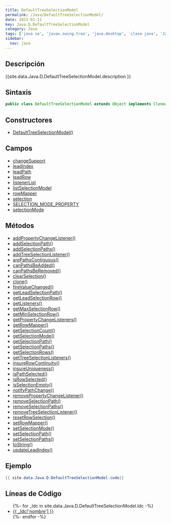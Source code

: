 ```yaml
---
title: DefaultTreeSelectionModel
permalink: /Java/DefaultTreeSelectionModel/
date: 2021-01-11
key: Java.D.DefaultTreeSelectionModel
category: Java
tags: ['java se', 'javax.swing.tree', 'java.desktop', 'clase java', 'Java 1.0']
sidebar: 
  nav: java
---
```


## Descripción
{{site.data.Java.D.DefaultTreeSelectionModel.description }}

## Sintaxis
~~~java
public class DefaultTreeSelectionModel extends Object implements Cloneable, Serializable, TreeSelectionModel
~~~

## Constructores
* [DefaultTreeSelectionModel()](/Java/DefaultTreeSelectionModel/DefaultTreeSelectionModel/)

## Campos
* [changeSupport](/Java/DefaultTreeSelectionModel/changeSupport/)
* [leadIndex](/Java/DefaultTreeSelectionModel/leadIndex/)
* [leadPath](/Java/DefaultTreeSelectionModel/leadPath/)
* [leadRow](/Java/DefaultTreeSelectionModel/leadRow/)
* [listenerList](/Java/DefaultTreeSelectionModel/listenerList/)
* [listSelectionModel](/Java/DefaultTreeSelectionModel/listSelectionModel/)
* [rowMapper](/Java/DefaultTreeSelectionModel/rowMapper/)
* [selection](/Java/DefaultTreeSelectionModel/selection/)
* [SELECTION_MODE_PROPERTY](/Java/DefaultTreeSelectionModel/SELECTION_MODE_PROPERTY/)
* [selectionMode](/Java/DefaultTreeSelectionModel/selectionMode/)

## Métodos
* [addPropertyChangeListener()](/Java/DefaultTreeSelectionModel/addPropertyChangeListener/)
* [addSelectionPath()](/Java/DefaultTreeSelectionModel/addSelectionPath/)
* [addSelectionPaths()](/Java/DefaultTreeSelectionModel/addSelectionPaths/)
* [addTreeSelectionListener()](/Java/DefaultTreeSelectionModel/addTreeSelectionListener/)
* [arePathsContiguous()](/Java/DefaultTreeSelectionModel/arePathsContiguous/)
* [canPathsBeAdded()](/Java/DefaultTreeSelectionModel/canPathsBeAdded/)
* [canPathsBeRemoved()](/Java/DefaultTreeSelectionModel/canPathsBeRemoved/)
* [clearSelection()](/Java/DefaultTreeSelectionModel/clearSelection/)
* [clone()](/Java/DefaultTreeSelectionModel/clone/)
* [fireValueChanged()](/Java/DefaultTreeSelectionModel/fireValueChanged/)
* [getLeadSelectionPath()](/Java/DefaultTreeSelectionModel/getLeadSelectionPath/)
* [getLeadSelectionRow()](/Java/DefaultTreeSelectionModel/getLeadSelectionRow/)
* [getListeners()](/Java/DefaultTreeSelectionModel/getListeners/)
* [getMaxSelectionRow()](/Java/DefaultTreeSelectionModel/getMaxSelectionRow/)
* [getMinSelectionRow()](/Java/DefaultTreeSelectionModel/getMinSelectionRow/)
* [getPropertyChangeListeners()](/Java/DefaultTreeSelectionModel/getPropertyChangeListeners/)
* [getRowMapper()](/Java/DefaultTreeSelectionModel/getRowMapper/)
* [getSelectionCount()](/Java/DefaultTreeSelectionModel/getSelectionCount/)
* [getSelectionMode()](/Java/DefaultTreeSelectionModel/getSelectionMode/)
* [getSelectionPath()](/Java/DefaultTreeSelectionModel/getSelectionPath/)
* [getSelectionPaths()](/Java/DefaultTreeSelectionModel/getSelectionPaths/)
* [getSelectionRows()](/Java/DefaultTreeSelectionModel/getSelectionRows/)
* [getTreeSelectionListeners()](/Java/DefaultTreeSelectionModel/getTreeSelectionListeners/)
* [insureRowContinuity()](/Java/DefaultTreeSelectionModel/insureRowContinuity/)
* [insureUniqueness()](/Java/DefaultTreeSelectionModel/insureUniqueness/)
* [isPathSelected()](/Java/DefaultTreeSelectionModel/isPathSelected/)
* [isRowSelected()](/Java/DefaultTreeSelectionModel/isRowSelected/)
* [isSelectionEmpty()](/Java/DefaultTreeSelectionModel/isSelectionEmpty/)
* [notifyPathChange()](/Java/DefaultTreeSelectionModel/notifyPathChange/)
* [removePropertyChangeListener()](/Java/DefaultTreeSelectionModel/removePropertyChangeListener/)
* [removeSelectionPath()](/Java/DefaultTreeSelectionModel/removeSelectionPath/)
* [removeSelectionPaths()](/Java/DefaultTreeSelectionModel/removeSelectionPaths/)
* [removeTreeSelectionListener()](/Java/DefaultTreeSelectionModel/removeTreeSelectionListener/)
* [resetRowSelection()](/Java/DefaultTreeSelectionModel/resetRowSelection/)
* [setRowMapper()](/Java/DefaultTreeSelectionModel/setRowMapper/)
* [setSelectionMode()](/Java/DefaultTreeSelectionModel/setSelectionMode/)
* [setSelectionPath()](/Java/DefaultTreeSelectionModel/setSelectionPath/)
* [setSelectionPaths()](/Java/DefaultTreeSelectionModel/setSelectionPaths/)
* [toString()](/Java/DefaultTreeSelectionModel/toString/)
* [updateLeadIndex()](/Java/DefaultTreeSelectionModel/updateLeadIndex/)

## Ejemplo
~~~java
{{ site.data.Java.D.DefaultTreeSelectionModel.code}}
~~~

## Líneas de Código
<ul>
{%- for _ldc in site.data.Java.D.DefaultTreeSelectionModel.ldc -%}
   <li>
       <a href="{{_ldc['url'] }}">{{ _ldc['nombre'] }}</a>
   </li>
{%- endfor -%}
</ul>

